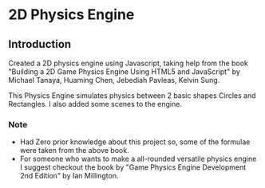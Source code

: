 
# 2D Physics Engine

## Introduction
Created a 2D physics engine using Javascript, taking help from the book "Building a 2D Game
Physics Engine Using HTML5 and JavaScript" by Michael Tanaya, Huaming Chen, Jebediah Pavleas, Kelvin Sung.

This Physics Engine simulates physics between 2 basic shapes Circles and Rectangles.
I also added some scenes to the engine.


### Note
- Had Zero prior knowledge about this project so, some of the formulae were taken from the above book.
- For someone who wants to make a all-rounded versatile physics engine I suggest checkout the book by "Game Physics Engine Development 2nd Edition" by Ian Millington.
